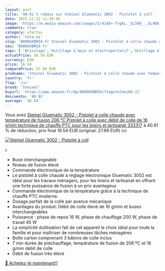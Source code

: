 ```yaml
---
layout: post
title: '40.91 % rabais sur Steinel Gluematic 3002 - Pistolet à coll'
date: 2021-11-22 11:28:46
image: 'https://m.media-amazon.com/images/I/414E+-TrgkL._SL500_._SL400_.jpg'
comments: true
category: ofertas
author: 'tole.es'
slug: 'B000UXBMZ4-fr Steinel Gluematic 3002 - Pistolet à colle chaude avec...'
sku: 'B000UXBMZ4-fr'
tags: [ 'Bricolage','Outillage à main et électroportatif','Outillage électroportatif','Pistolets à colle électriques','steinel', ]
actualPrice: 16.54 EUR
currency: EUR
price: 16.54
comparePrice: 27.99 EUR
prodname: 'Steinel Gluematic 3002 - Pistolet à colle chaude avec température de fusion 206 °C  Pistolet à colle avec débit de colle de 16 g/min  technique de chauffe PTC  pour les loisirs et lartisanat  333317'
country: 'fr'
flag: '🇫🇷'
brand: 'Steinel'
buyurl: 'https://www.amazon.fr/dp/B000UXBMZ4/?tag=tolees0d-21'
descuento: '40.91'
average: '16.54'
---
```


Vous avez [Steinel Gluematic 3002 - Pistolet à colle chaude avec température de fusion 206 °C  Pistolet à colle avec débit de colle de 16 g/min  technique de chauffe PTC  pour les loisirs et lartisanat  333317](https://www.amazon.fr/dp/B000UXBMZ4/?tag=tolees0d-21)  à  40.91 % de réduction, prix final  16.54 EUR (original: 27.99 EUR) ici:

[![Steinel Gluematic 3002 - Pistolet à coll](https://m.media-amazon.com/images/I/414E+-TrgkL._SL500_._SL400_.jpg)](https://www.amazon.fr/dp/B000UXBMZ4/?tag=tolees0d-21)

ℹ️:

- Buse interchangeable
- Niveau de fusion élevé
- Commande électronique de la température
- Le pistolet à colle chaude à réglage électronique Gluematic 3002 est idéal pour les travaux ménagers, pour les loisirs et lartisanat en offrant une forte puissance de fusion à un prix avantageux
- Commande électronique de la température grâce à la technique de chauffe PTC moderne.
- Dosage parfait de la colle par avance mécanique
- Avantages du produit: Débit de colle élevé de 16 g/min et buses interchangeables
- Puissance : phase de repos 16 W, phase de chauffage 200 W, phase de travail 45 W
- La simplicité dutilisation fait de cet appareil le choix idéal pour toute la famille et pour maîtriser de nombreuses tâches ménagères
- Boîte carton comprenant 3 bâtons de colle inclus
- 7 min durée de préchauffage, température de fusion de 206 ºC et 16 g/min débit de colle
- Débit de fusion très élevé

[🛒 Achetez-le maintenant!!](https://www.amazon.fr/dp/B000UXBMZ4/?tag=tolees0d-21)
